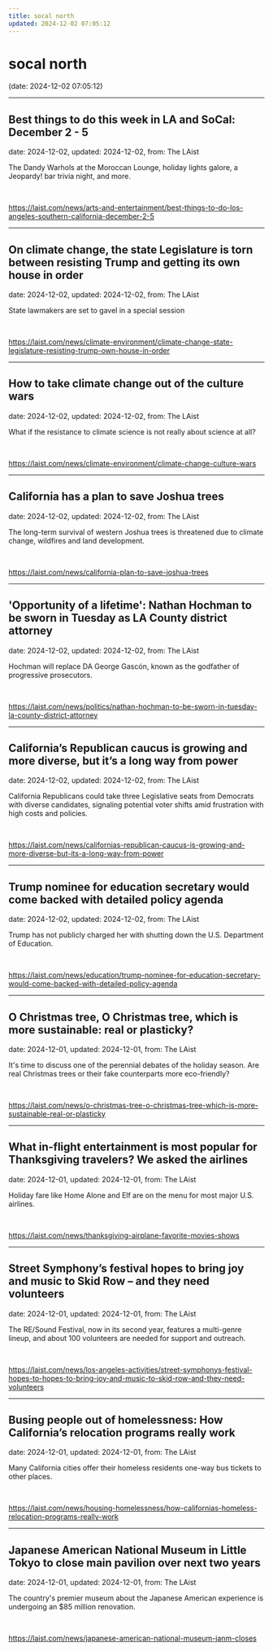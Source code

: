 ```yaml
---
title: socal north
updated: 2024-12-02 07:05:12
---
```


# socal north

(date: 2024-12-02 07:05:12)

---

## Best things to do this week in LA and SoCal: December 2 - 5

date: 2024-12-02, updated: 2024-12-02, from: The LAist

The Dandy Warhols at the Moroccan Lounge, holiday lights galore, a Jeopardy! bar trivia night, and more. 

<br> 

<https://laist.com/news/arts-and-entertainment/best-things-to-do-los-angeles-southern-california-december-2-5>

---

## On climate change, the state Legislature is torn between resisting Trump and getting its own house in order

date: 2024-12-02, updated: 2024-12-02, from: The LAist

State lawmakers are set to gavel in a special session 

<br> 

<https://laist.com/news/climate-environment/climate-change-state-legislature-resisting-trump-own-house-in-order>

---

## How to take climate change out of the culture wars

date: 2024-12-02, updated: 2024-12-02, from: The LAist

What if the resistance to climate science is not really about science at all? 

<br> 

<https://laist.com/news/climate-environment/climate-change-culture-wars>

---

## California has a plan to save Joshua trees

date: 2024-12-02, updated: 2024-12-02, from: The LAist

The long-term survival of western Joshua trees is threatened due to climate change, wildfires and land development. 

<br> 

<https://laist.com/news/california-plan-to-save-joshua-trees>

---

## 'Opportunity of a lifetime': Nathan Hochman to be sworn in Tuesday as LA County district attorney

date: 2024-12-02, updated: 2024-12-02, from: The LAist

Hochman will replace DA George Gascón, known as the godfather of progressive prosecutors. 

<br> 

<https://laist.com/news/politics/nathan-hochman-to-be-sworn-in-tuesday-la-county-district-attorney>

---

## California’s Republican caucus is growing and more diverse, but it’s a long way from power

date: 2024-12-02, updated: 2024-12-02, from: The LAist

California Republicans could take three Legislative seats from Democrats with diverse candidates, signaling potential voter shifts amid frustration with high costs and policies. 

<br> 

<https://laist.com/news/californias-republican-caucus-is-growing-and-more-diverse-but-its-a-long-way-from-power>

---

## Trump nominee for education secretary would come backed with detailed policy agenda

date: 2024-12-02, updated: 2024-12-02, from: The LAist

Trump has not publicly charged her with shutting down the U.S. Department of Education. 

<br> 

<https://laist.com/news/education/trump-nominee-for-education-secretary-would-come-backed-with-detailed-policy-agenda>

---

## O Christmas tree, O Christmas tree, which is more sustainable: real or plasticky?

date: 2024-12-01, updated: 2024-12-01, from: The LAist

It's time to discuss one of the perennial debates of the holiday season. Are real Christmas trees or their fake counterparts more eco-friendly? 

<br> 

<https://laist.com/news/o-christmas-tree-o-christmas-tree-which-is-more-sustainable-real-or-plasticky>

---

## What in-flight entertainment is most popular for Thanksgiving travelers? We asked the airlines

date: 2024-12-01, updated: 2024-12-01, from: The LAist

Holiday fare like Home Alone and Elf are on the menu for most major U.S. airlines. 

<br> 

<https://laist.com/news/thanksgiving-airplane-favorite-movies-shows>

---

## Street Symphony’s festival hopes to bring joy and music to Skid Row – and they need volunteers

date: 2024-12-01, updated: 2024-12-01, from: The LAist

The RE/Sound Festival, now in its second year, features a multi-genre lineup, and about 100 volunteers are needed for support and outreach. 

<br> 

<https://laist.com/news/los-angeles-activities/street-symphonys-festival-hopes-to-hopes-to-bring-joy-and-music-to-skid-row-and-they-need-volunteers>

---

## Busing people out of homelessness: How California’s relocation programs really work

date: 2024-12-01, updated: 2024-12-01, from: The LAist

Many California cities offer their homeless residents one-way bus tickets to other places. 

<br> 

<https://laist.com/news/housing-homelessness/how-californias-homeless-relocation-programs-really-work>

---

## Japanese American National Museum in Little Tokyo to close main pavilion over next two years

date: 2024-12-01, updated: 2024-12-01, from: The LAist

The country's premier museum about the Japanese American experience is undergoing an $85 million renovation. 

<br> 

<https://laist.com/news/japanese-american-national-museum-janm-closes>

